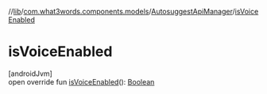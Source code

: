 //[lib](../../../index.md)/[com.what3words.components.models](../index.md)/[AutosuggestApiManager](index.md)/[isVoiceEnabled](is-voice-enabled.md)

# isVoiceEnabled

[androidJvm]\
open override fun [isVoiceEnabled](is-voice-enabled.md)(): [Boolean](https://kotlinlang.org/api/latest/jvm/stdlib/kotlin/-boolean/index.html)
